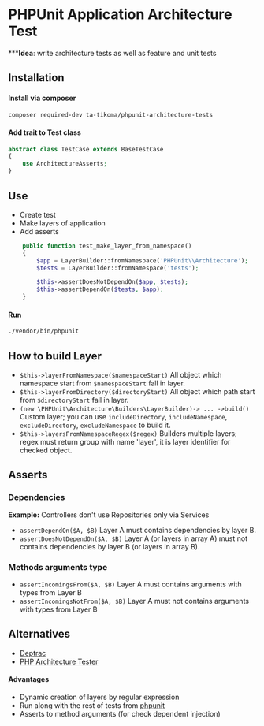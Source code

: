 # PHPUnit Application Architecture Test

*****Idea**: write architecture tests as well as feature and unit tests

## Installation

#### Install via composer

```bash
composer required-dev ta-tikoma/phpunit-architecture-tests
```

#### Add trait to Test class

```php
abstract class TestCase extends BaseTestCase
{
    use ArchitectureAsserts;
}
```

## Use

- Create test
- Make layers of application
- Add asserts

```php
    public function test_make_layer_from_namespace()
    {
        $app = LayerBuilder::fromNamespace('PHPUnit\\Architecture');
        $tests = LayerBuilder::fromNamespace('tests');

        $this->assertDoesNotDependOn($app, $tests);
        $this->assertDependOn($tests, $app);
    }

```

#### Run
```bash
./vendor/bin/phpunit
```

## How to build Layer

- `$this->layerFromNamespace($namespaceStart)` All object which namespace start from `$namespaceStart` fall in layer.
- `$this->layerFromDirectory($directoryStart)` All object which path start from `$directoryStart` fall in layer.
- `(new \PHPUnit\Architecture\Builders\LayerBuilder)-> ... ->build()` Custom layer; you can use `includeDirectory`, `includeNamespace`, `excludeDirectory`, `excludeNamespace` to build it.
- `$this->layersFromNamespaceRegex($regex)` Builders multiple layers; regex must return group with name 'layer', it is layer identifier for checked object.

## Asserts

### Dependencies

**Example:** Controllers don't use Repositories only via Services

- `assertDependOn($A, $B)` Layer A must contains dependencies by layer B.
- `assertDoesNotDependOn($A, $B)` Layer A (or layers in array A) must not contains dependencies by layer B (or layers in array B).

### Methods arguments type

- `assertIncomingsFrom($A, $B)` Layer A must contains arguments with types from Layer B
- `assertIncomingsNotFrom($A, $B)` Layer A must not contains arguments with types from Layer B

## Alternatives
- [Deptrac](https://github.com/qossmic/deptrac)
- [PHP Architecture Tester](https://github.com/carlosas/phpat)

#### Advantages
- Dynamic creation of layers by regular expression
- Run along with the rest of tests from [phpunit](https://github.com/sebastianbergmann/phpunit)
- Asserts to method arguments (for check dependent injection)
